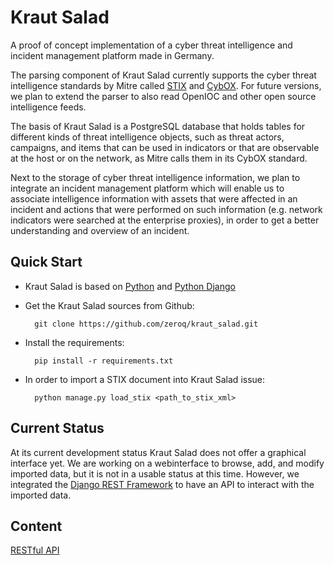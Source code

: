 # Kraut Salad

A proof of concept implementation of a cyber threat 
intelligence and incident management platform
made in Germany.

The parsing component of Kraut Salad currently supports 
the cyber threat intelligence standards by Mitre called 
[STIX](https://stix.mitre.org) and [CybOX](https://cybox.mitre.org).
For future versions, we plan to extend the parser to 
also read OpenIOC and other open source intelligence feeds.

The basis of Kraut Salad is a PostgreSQL database that 
holds tables for different kinds of threat intelligence
objects, such as threat actors, campaigns, and items that
can be used in indicators or that are observable at the
host or on the network, as Mitre calls them in its CybOX 
standard.

Next to the storage of cyber threat intelligence information,
we plan to integrate an incident management platform which will
enable us to associate intelligence information with assets
that were affected in an incident and actions that were performed
on such information (e.g. network indicators were searched at
the enterprise proxies), in order to get a better
understanding and overview of an incident.

## Quick Start

* Kraut Salad is based on [Python](http://www.python.org) and [Python Django](https://www.djangoproject.com)

* Get the Kraut Salad sources from Github:

        git clone https://github.com/zeroq/kraut_salad.git

* Install the requirements:

        pip install -r requirements.txt

* In order to import a STIX document into Kraut Salad issue:

        python manage.py load_stix <path_to_stix_xml>

## Current Status

At its current development status Kraut Salad does not offer a
graphical interface yet. We are working on a webinterface to
browse, add, and modify imported data, but it is not in a usable
status at this time. However, we integrated the [Django REST
Framework](http://www.django-rest-framework.org) to have an
API to interact with the imported data.

## Content

[RESTful API](api.md)
